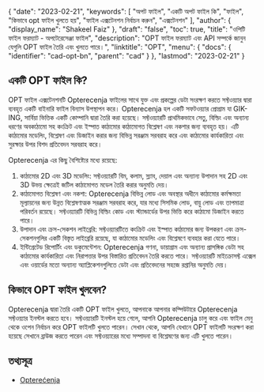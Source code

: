 {
  "date": "2023-02-21",
  "keywords": [
"অপট ফাইল",
"একটি অপট ফাইল কি",
"ফাইল",
"কিভাবে opt ফাইল খুলতে হয়",
"ফাইল এক্সটেনশন নির্বাচন করুন",
"এক্সটেনশন"
],
  "author": {
    "display_name": "Shakeel Faiz"
},
  "draft": "false",
  "toc": true,
  "title": "ওপিটি ফাইল ফরম্যাট - অপটেরেসেঞ্জা ফাইল",
  "description": "OPT ফাইল ফরম্যাট এবং API সম্পর্কে জানুন যেগুলি OPT ফাইল তৈরি এবং খুলতে পারে।",
  "linktitle": "OPT",
  "menu": {
    "docs": {
      "identifier": "cad-opt-bn",
      "parent": "cad"
}
},
  "lastmod": "2023-02-21"
}

## একটি OPT ফাইল কি?

OPT ফাইল এক্সটেনশনটি Opterecenja ফাইলের সাথে যুক্ত এবং প্রকল্পের ডেটা সংরক্ষণ করতে সফ্টওয়্যার দ্বারা ব্যবহৃত একটি বাইনারি ফাইল বিন্যাস উপস্থাপন করে। Opterecenja হল একটি সফটওয়্যার প্রোগ্রাম যা GIK-ING, সার্বিয়া ভিত্তিক একটি কোম্পানি দ্বারা তৈরি করা হয়েছে। সফ্টওয়্যারটি প্রাথমিকভাবে সেতু, বিল্ডিং এবং অন্যান্য ধরণের অবকাঠামো সহ কংক্রিট এবং ইস্পাত কাঠামোর কাঠামোগত বিশ্লেষণ এবং নকশার জন্য ব্যবহৃত হয়। এটি কাঠামোর মডেলিং, বিশ্লেষণ এবং ডিজাইন করার জন্য বিভিন্ন সরঞ্জাম সরবরাহ করে এবং কাঠামোর কার্যকারিতা এবং সুরক্ষার উপর বিশদ প্রতিবেদন সরবরাহ করে।

Opterecenja এর কিছু বৈশিষ্ট্যের মধ্যে রয়েছে:
1. কাঠামোর 2D এবং 3D মডেলিং: সফ্টওয়্যারটি বিম, কলাম, স্ল্যাব, দেয়াল এবং অন্যান্য উপাদান সহ 2D এবং 3D উভয় ক্ষেত্রেই জটিল কাঠামোগত মডেল তৈরি করার অনুমতি দেয়।
2. কাঠামোগত বিশ্লেষণ এবং নকশা: Opterecenja বিভিন্ন লোড এবং অবস্থার অধীনে কাঠামোর কর্মক্ষমতা মূল্যায়নের জন্য উন্নত বিশ্লেষণাত্মক সরঞ্জাম সরবরাহ করে, যার মধ্যে সিসমিক লোড, বায়ু লোড এবং তাপমাত্রা পরিবর্তন রয়েছে। সফ্টওয়্যারটি বিভিন্ন বিল্ডিং কোড এবং স্ট্যান্ডার্ডের উপর ভিত্তি করে কাঠামো ডিজাইন করতে পারে।
3. উপাদান এবং ক্রস-সেকশন লাইব্রেরি: সফ্টওয়্যারটিতে কংক্রিট এবং ইস্পাত কাঠামোর জন্য উপকরণ এবং ক্রস-সেকশনগুলির একটি বিস্তৃত লাইব্রেরি রয়েছে, যা কাঠামোর মডেলিং এবং বিশ্লেষণে ব্যবহার করা যেতে পারে।
4. ইন্টিগ্রেটেড রিপোর্টিং এবং ডকুমেন্টেশন: Opterecenja গণনা, ডায়াগ্রাম এবং অন্যান্য প্রাসঙ্গিক ডেটা সহ কাঠামোর কার্যকারিতা এবং নিরাপত্তার উপর বিস্তারিত প্রতিবেদন তৈরি করতে পারে। সফ্টওয়্যারটি মাইক্রোসফ্ট এক্সেল এবং ওয়ার্ডের মতো অন্যান্য অ্যাপ্লিকেশনগুলিতে ডেটা এবং প্রতিবেদনের সহজে রপ্তানির অনুমতি দেয়।

## কিভাবে OPT ফাইল খুলবেন?

Opterecenja দ্বারা তৈরি একটি OPT ফাইল খুলতে, আপনাকে আপনার কম্পিউটারে Opterecenja সফ্টওয়্যার ইনস্টল করতে হবে। সফ্টওয়্যারটি ইনস্টল হয়ে গেলে, আপনি Opterecenja চালু করে এবং ফাইল মেনু থেকে ওপেন নির্বাচন করে OPT ফাইলটি খুলতে পারেন। সেখান থেকে, আপনি যেখানে OPT ফাইলটি সংরক্ষণ করা হয়েছে সেখানে ব্রাউজ করতে পারেন এবং সফ্টওয়্যারের মধ্যে সম্পাদনা বা বিশ্লেষণের জন্য এটি খুলতে পারেন।

## তথ্যসূত্র
* [Opterećenja](https://optere-enja.software.informer.com/)
